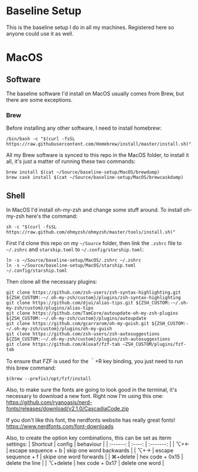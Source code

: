# Baseline Setup

This is the baseline setup I do in all my machines. Registered here so anyone could use it as well.

# MacOS

## Software

The baseline software I'd install on MacOS usually comes from Brew, but there are some exceptions.

### Brew

Before installing any other software, I need to install homebrew:

```
/bin/bash -c "$(curl -fsSL https://raw.githubusercontent.com/Homebrew/install/master/install.sh)"
```

All my Brew software is synced to this repo in the MacOS folder, to install it all, it's just a matter of running these two commands:

```shell
brew install $(cat ~/Source/baseline-setup/MacOS/brewdump)
brew cask install $(cat ~/Source/baseline-setup/MacOS/brewcaskdump)
```

## Shell

In MacOS I'd install oh-my-zsh and change some stuff around.
To install oh-my-zsh here's the command:
```shell
sh -c "$(curl -fsSL https://raw.github.com/ohmyzsh/ohmyzsh/master/tools/install.sh)"
```
First I'd clone this repo on my `~/Source` folder, then link the `.zshrc` file to `~/.zshrc` and `starship.toml` to `~/.config/starship.toml`:

```shell
ln -s ~/Source/baseline-setup/MacOS/.zshrc ~/.zshrc
ln -s ~/Source/baseline-setup/MacOS/starship.toml ~/.config/starship.toml
```

Then clone all the necessary plugins:

```shell
git clone https://github.com/zsh-users/zsh-syntax-highlighting.git ${ZSH_CUSTOM:-~/.oh-my-zsh/custom}/plugins/zsh-syntax-highlighting
git clone https://github.com/djui/alias-tips.git ${ZSH_CUSTOM:-~/.oh-my-zsh/custom}/plugins/alias-tips
git clone https://github.com/TamCore/autoupdate-oh-my-zsh-plugins ${ZSH_CUSTOM:-~/.oh-my-zsh/custom}/plugins/autoupdate
git clone https://github.com/gcarrarom/oh-my-guish.git ${ZSH_CUSTOM:-~/.oh-my-zsh/custom}/plugins/oh-my-guish
git clone https://github.com/zsh-users/zsh-autosuggestions ${ZSH_CUSTOM:-~/.oh-my-zsh/custom}/plugins/zsh-autosuggestions
git clone https://github.com/Aloxaf/fzf-tab ~ZSH_CUSTOM/plugins/fzf-tab
```

To ensure that FZF is used for the ＾+R key binding, you just need to run this brew command:
```shell
$(brew --prefix)/opt/fzf/install
```

Also, to make sure the fonts are going to look good in the terminal, it's necessary to download a new font. Right now I'm using this one:
https://github.com/ryanoasis/nerd-fonts/releases/download/v2.1.0/CascadiaCode.zip

If you don't like this font, the nerdfonts website has really great fonts!
https://www.nerdfonts.com/font-downloads

Also, to create the option key combinations, this can be set as iterm settings:
| Shortcut | config | behaviour | 
| :------: | :----: | :-------: |
| ⌥+← | escape sequence + b | skip one word backwards | 
| ⌥+→ | escape sequence + f | skipe one word forwards | 
| ⌘+delete | hex code + 0x15 | delete the line |
| ⌥+delete | hex code + 0x17 | delete one word | 
